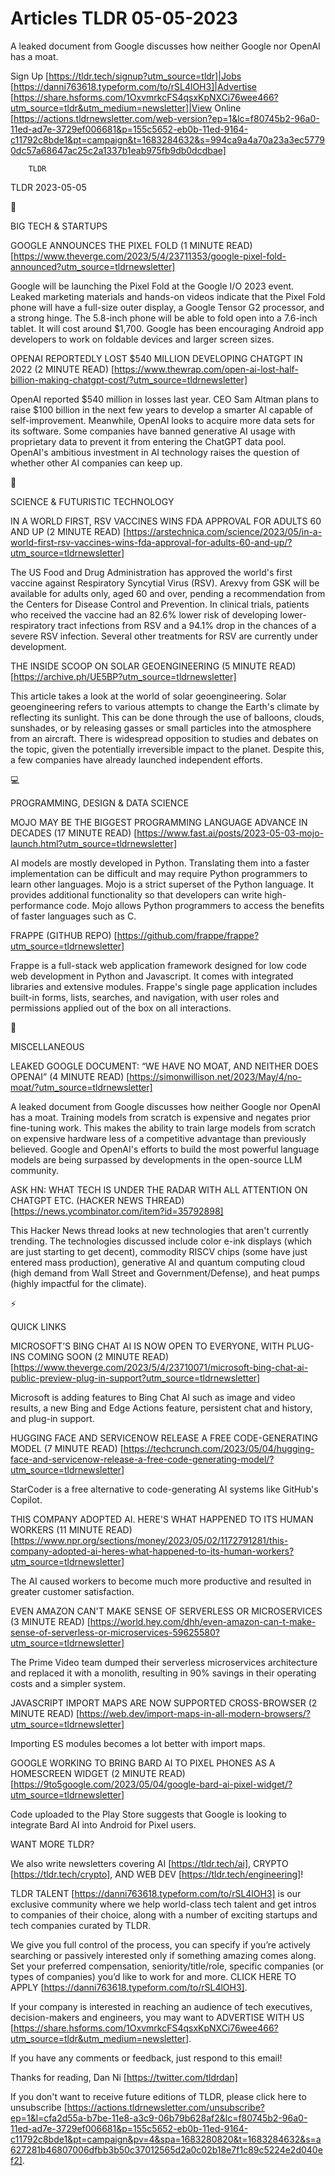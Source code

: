 # Articles TLDR 05-05-2023

A leaked document from Google discusses how neither Google nor OpenAI
has a moat.  

Sign Up [https://tldr.tech/signup?utm_source=tldr]|Jobs
[https://danni763618.typeform.com/to/rSL4lOH3]|Advertise
[https://share.hsforms.com/1OxvmrkcFS4qsxKpNXCi76wee466?utm_source=tldr&utm_medium=newsletter]|View
Online
[https://actions.tldrnewsletter.com/web-version?ep=1&lc=f80745b2-96a0-11ed-ad7e-3729ef006681&p=155c5652-eb0b-11ed-9164-c11792c8bde1&pt=campaign&t=1683284632&s=994ca9a4a70a23a3ec57790dc57a68647ac25c2a1337b1eab975fb9db0dcdbae]


		TLDR 

TLDR 2023-05-05

📱 

BIG TECH & STARTUPS

GOOGLE ANNOUNCES THE PIXEL FOLD (1 MINUTE READ)
[https://www.theverge.com/2023/5/4/23711353/google-pixel-fold-announced?utm_source=tldrnewsletter]


Google will be launching the Pixel Fold at the Google I/O 2023 event.
Leaked marketing materials and hands-on videos indicate that the Pixel
Fold phone will have a full-size outer display, a Google Tensor G2
processor, and a strong hinge. The 5.8-inch phone will be able to fold
open into a 7.6-inch tablet. It will cost around $1,700. Google has
been encouraging Android app developers to work on foldable devices
and larger screen sizes. 

OPENAI REPORTEDLY LOST $540 MILLION DEVELOPING CHATGPT IN 2022 (2
MINUTE READ)
[https://www.thewrap.com/open-ai-lost-half-billion-making-chatgpt-cost/?utm_source=tldrnewsletter]


OpenAI reported $540 million in losses last year. CEO Sam Altman plans
to raise $100 billion in the next few years to develop a smarter AI
capable of self-improvement. Meanwhile, OpenAI looks to acquire more
data sets for its software. Some companies have banned generative AI
usage with proprietary data to prevent it from entering the ChatGPT
data pool. OpenAI's ambitious investment in AI technology raises the
question of whether other AI companies can keep up. 

🚀 

SCIENCE & FUTURISTIC TECHNOLOGY

IN A WORLD FIRST, RSV VACCINES WINS FDA APPROVAL FOR ADULTS 60 AND UP
(2 MINUTE READ)
[https://arstechnica.com/science/2023/05/in-a-world-first-rsv-vaccines-wins-fda-approval-for-adults-60-and-up/?utm_source=tldrnewsletter]


The US Food and Drug Administration has approved the world's first
vaccine against Respiratory Syncytial Virus (RSV). Arexvy from GSK
will be available for adults only, aged 60 and over, pending a
recommendation from the Centers for Disease Control and Prevention. In
clinical trials, patients who received the vaccine had an 82.6% lower
risk of developing lower-respiratory tract infections from RSV and a
94.1% drop in the chances of a severe RSV infection. Several other
treatments for RSV are currently under development. 

THE INSIDE SCOOP ON SOLAR GEOENGINEERING (5 MINUTE READ)
[https://archive.ph/UE5BP?utm_source=tldrnewsletter] 

This article takes a look at the world of solar geoengineering. Solar
geoengineering refers to various attempts to change the Earth's
climate by reflecting its sunlight. This can be done through the use
of balloons, clouds, sunshades, or by releasing gasses or small
particles into the atmosphere from an aircraft. There is widespread
opposition to studies and debates on the topic, given the potentially
irreversible impact to the planet. Despite this, a few companies have
already launched independent efforts. 

💻 

PROGRAMMING, DESIGN & DATA SCIENCE

MOJO MAY BE THE BIGGEST PROGRAMMING LANGUAGE ADVANCE IN DECADES (17
MINUTE READ)
[https://www.fast.ai/posts/2023-05-03-mojo-launch.html?utm_source=tldrnewsletter]


AI models are mostly developed in Python. Translating them into a
faster implementation can be difficult and may require Python
programmers to learn other languages. Mojo is a strict superset of the
Python language. It provides additional functionality so that
developers can write high-performance code. Mojo allows Python
programmers to access the benefits of faster languages such as C. 

FRAPPE (GITHUB REPO)
[https://github.com/frappe/frappe?utm_source=tldrnewsletter] 

Frappe is a full-stack web application framework designed for low code
web development in Python and Javascript. It comes with integrated
libraries and extensive modules. Frappe's single page application
includes built-in forms, lists, searches, and navigation, with user
roles and permissions applied out of the box on all interactions. 

🎁 

MISCELLANEOUS

LEAKED GOOGLE DOCUMENT: “WE HAVE NO MOAT, AND NEITHER DOES OPENAI”
(4 MINUTE READ)
[https://simonwillison.net/2023/May/4/no-moat/?utm_source=tldrnewsletter]


A leaked document from Google discusses how neither Google nor OpenAI
has a moat. Training models from scratch is expensive and negates
prior fine-tuning work. This makes the ability to train large models
from scratch on expensive hardware less of a competitive advantage
than previously believed. Google and OpenAI's efforts to build the
most powerful language models are being surpassed by developments in
the open-source LLM community. 

ASK HN: WHAT TECH IS UNDER THE RADAR WITH ALL ATTENTION ON CHATGPT
ETC. (HACKER NEWS THREAD)
[https://news.ycombinator.com/item?id=35792898] 

This Hacker News thread looks at new technologies that aren't
currently trending. The technologies discussed include color e-ink
displays (which are just starting to get decent), commodity RISCV
chips (some have just entered mass production), generative AI and
quantum computing cloud (high demand from Wall Street and
Government/Defense), and heat pumps (highly impactful for the
climate). 

⚡ 

QUICK LINKS

MICROSOFT’S BING CHAT AI IS NOW OPEN TO EVERYONE, WITH PLUG-INS
COMING SOON (2 MINUTE READ)
[https://www.theverge.com/2023/5/4/23710071/microsoft-bing-chat-ai-public-preview-plug-in-support?utm_source=tldrnewsletter]


Microsoft is adding features to Bing Chat AI such as image and video
results, a new Bing and Edge Actions feature, persistent chat and
history, and plug-in support. 

HUGGING FACE AND SERVICENOW RELEASE A FREE CODE-GENERATING MODEL (7
MINUTE READ)
[https://techcrunch.com/2023/05/04/hugging-face-and-servicenow-release-a-free-code-generating-model/?utm_source=tldrnewsletter]


StarCoder is a free alternative to code-generating AI systems like
GitHub's Copilot. 

THIS COMPANY ADOPTED AI. HERE'S WHAT HAPPENED TO ITS HUMAN WORKERS (11
MINUTE READ)
[https://www.npr.org/sections/money/2023/05/02/1172791281/this-company-adopted-ai-heres-what-happened-to-its-human-workers?utm_source=tldrnewsletter]


The AI caused workers to become much more productive and resulted in
greater customer satisfaction. 

EVEN AMAZON CAN'T MAKE SENSE OF SERVERLESS OR MICROSERVICES (3 MINUTE
READ)
[https://world.hey.com/dhh/even-amazon-can-t-make-sense-of-serverless-or-microservices-59625580?utm_source=tldrnewsletter]


The Prime Video team dumped their serverless microservices
architecture and replaced it with a monolith, resulting in 90% savings
in their operating costs and a simpler system. 

JAVASCRIPT IMPORT MAPS ARE NOW SUPPORTED CROSS-BROWSER (2 MINUTE READ)
[https://web.dev/import-maps-in-all-modern-browsers/?utm_source=tldrnewsletter]


Importing ES modules becomes a lot better with import maps. 

GOOGLE WORKING TO BRING BARD AI TO PIXEL PHONES AS A HOMESCREEN WIDGET
(2 MINUTE READ)
[https://9to5google.com/2023/05/04/google-bard-ai-pixel-widget/?utm_source=tldrnewsletter]


Code uploaded to the Play Store suggests that Google is looking to
integrate Bard AI into Android for Pixel users. 

WANT MORE TLDR?

We also write newsletters covering AI [https://tldr.tech/ai], CRYPTO
[https://tldr.tech/crypto], AND WEB DEV
[https://tldr.tech/engineering]!

TLDR TALENT [https://danni763618.typeform.com/to/rSL4lOH3] is our
exclusive community where we help world-class tech talent and get
intros to companies of their choice, along with a number of exciting
startups and tech companies curated by TLDR.

We give you full control of the process, you can specify if you’re
actively searching or passively interested only if something amazing
comes along. Set your preferred compensation, seniority/title/role,
specific companies (or types of companies) you’d like to work for
and more. CLICK HERE TO APPLY
[https://danni763618.typeform.com/to/rSL4lOH3].

If your company is interested in reaching an audience of tech
executives, decision-makers and engineers, you may want to ADVERTISE
WITH US
[https://share.hsforms.com/1OxvmrkcFS4qsxKpNXCi76wee466?utm_source=tldr&utm_medium=newsletter].


If you have any comments or feedback, just respond to this email! 

Thanks for reading, 
Dan Ni [https://twitter.com/tldrdan] 

If you don't want to receive future editions of TLDR, please click
here to unsubscribe
[https://actions.tldrnewsletter.com/unsubscribe?ep=1&l=cfa2d55a-b7be-11e8-a3c9-06b79b628af2&lc=f80745b2-96a0-11ed-ad7e-3729ef006681&p=155c5652-eb0b-11ed-9164-c11792c8bde1&pt=campaign&pv=4&spa=1683280820&t=1683284632&s=a627281b46807006dfbb3b50c37012565d2a0c02b18e7f1c89c5224e2d040ef2].


 